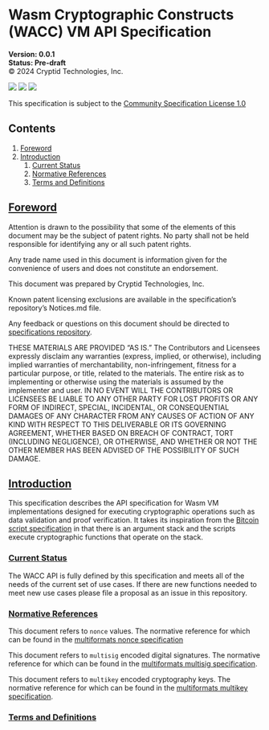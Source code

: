 # Wasm Cryptographic Constructs (WACC) VM API Specification
**Version: 0.0.1** \
**Status: Pre-draft** \
© 2024 Cryptid Technologies, Inc.

[![](https://img.shields.io/badge/made%20by-Cryptid%20Technologies-gold.svg?style=flat-square)][0]
[![](https://img.shields.io/badge/project-provenance-purple.svg?style=flat-square)][1]
[![](https://img.shields.io/badge/project-multiformats-blue.svg?style=flat-square)][2]

This specification is subject to the [Community Specification License 1.0][3]

## Contents
1. [Foreword](#foreword)
2. [Introduction](#introduction)
    1. [Current Status](#current-status)
    2. [Normative References](#normative-references)
    3. [Terms and Definitions](#terms-and-definitions)

## [Foreword](#foreword)

Attention is drawn to the possibility that some of the elements of this
document may be the subject of patent rights. No party shall not be held
responsible for identifying any or all such patent rights.

Any trade name used in this document is information given for the convenience
of users and does not constitute an endorsement.

This document was prepared by Cryptid Technologies, Inc.

Known patent licensing exclusions are available in the specification’s
repository’s Notices.md file.

Any feedback or questions on this document should be directed to
[specifications repository][1].

THESE MATERIALS ARE PROVIDED “AS IS.” The Contributors and Licensees expressly
disclaim any warranties (express, implied, or otherwise), including implied
warranties of merchantability, non-infringement, fitness for a particular
purpose, or title, related to the materials.  The entire risk as to
implementing or otherwise using the materials is assumed by the implementer and
user. IN NO EVENT WILL THE CONTRIBUTORS OR LICENSEES BE LIABLE TO ANY OTHER
PARTY FOR LOST PROFITS OR ANY FORM OF INDIRECT, SPECIAL, INCIDENTAL, OR
CONSEQUENTIAL DAMAGES OF ANY CHARACTER FROM ANY CAUSES OF ACTION OF ANY KIND
WITH RESPECT TO THIS DELIVERABLE OR ITS GOVERNING AGREEMENT, WHETHER BASED ON
BREACH OF CONTRACT, TORT (INCLUDING NEGLIGENCE), OR OTHERWISE, AND WHETHER OR
NOT THE OTHER MEMBER HAS BEEN ADVISED OF THE POSSIBILITY OF SUCH DAMAGE.

## [Introduction](#introduction)

This specification describes the API specification for Wasm VM implementations
designed for executing cryptographic operations such as data validation and
proof verification. It takes its inspiration from the [Bitcoin script
specification][4] in that there is an argument stack and the scripts execute 
cryptographic functions that operate on the stack.

### [Current Status](#current-status)

The WACC API is fully defined by this specification and meets all of the needs
of the current set of use cases. If there are new functions needed to meet new
use cases please file a proposal as an issue in this repository.

### [Normative References](#normative-references)

This document refers to `nonce` values. The normative reference for which can
be found in the [multiformats nonce specification][5]

This document refers to `multisig` encoded digital signatures. The normative
reference for which can be found in the [multiformats multisig
specification][6].

This document refers to `multikey` encoded cryptography keys. The normative
reference for which can be found in the [multiformats multikey
specification][7].

### [Terms and Definitions](#terms-and-definitions)



[0]: https://cryptid.tech 
[1]: https://github.com/cryptidtech/provenance-specifications/
[2]: https://github.com/multiformats/multiformats
[3]: https://github.com/CommunitySpecification/1.0
[4]: https://github.com/bitcoin/bips/blob/master/bip-0342.mediawiki
[5]: https://github.com/cryptidtech/provenance-specifications/blob/main/specifications/nonce.md
[6]: https://github.com/cryptidtech/provenance-specifications/blob/main/specifications/multisig.md
[7]: https://github.com/cryptidtech/provenance-specifications/blob/main/specifications/multikey.md
